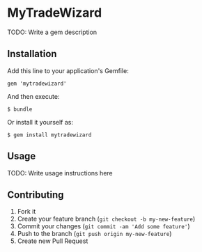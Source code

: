 # MyTradeWizard

TODO: Write a gem description

## Installation

Add this line to your application's Gemfile:

    gem 'mytradewizard'

And then execute:

    $ bundle

Or install it yourself as:

    $ gem install mytradewizard

## Usage

TODO: Write usage instructions here

## Contributing

1. Fork it
2. Create your feature branch (`git checkout -b my-new-feature`)
3. Commit your changes (`git commit -am 'Add some feature'`)
4. Push to the branch (`git push origin my-new-feature`)
5. Create new Pull Request
